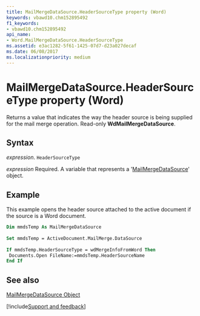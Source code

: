 ```yaml
---
title: MailMergeDataSource.HeaderSourceType property (Word)
keywords: vbawd10.chm152895492
f1_keywords:
- vbawd10.chm152895492
api_name:
- Word.MailMergeDataSource.HeaderSourceType
ms.assetid: e3ac1282-5f61-1425-07d7-d23a027decaf
ms.date: 06/08/2017
ms.localizationpriority: medium
---
```



# MailMergeDataSource.HeaderSourceType property (Word)

Returns a value that indicates the way the header source is being supplied for the mail merge operation. Read-only **WdMailMergeDataSource**.


## Syntax

_expression_. `HeaderSourceType`

_expression_ Required. A variable that represents a '[MailMergeDataSource](Word.MailMergeDataSource.md)' object.



## Example

This example opens the header source attached to the active document if the source is a Word document.


```vb
Dim mmdsTemp As MailMergeDataSource 
 
Set mmdsTemp = ActiveDocument.MailMerge.DataSource 
 
If mmdsTemp.HeaderSourceType = wdMergeInfoFromWord Then 
 Documents.Open FileName:=mmdsTemp.HeaderSourceName 
End If
```


## See also


[MailMergeDataSource Object](Word.MailMergeDataSource.md)

[!include[Support and feedback](~/includes/feedback-boilerplate.md)]